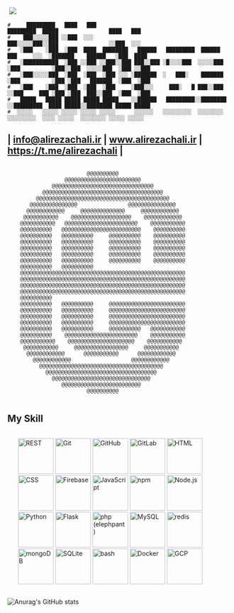 <img src="https://user-images.githubusercontent.com/74038190/225813708-98b745f2-7d22-48cf-9150-083f1b00d6c9.gif" alt="" title=""/>

<img src="https://camo.githubusercontent.com/82e15927fe3a779d5bb243ed93d85f49768667c7251d713991e67888e522f207/68747470733a2f2f63617073756c652d72656e6465722e76657263656c2e6170702f6170693f747970653d776176696e6726636f6c6f723d6772616469656e7426746578743d48656c6c6f21266865696768743d3130302673656374696f6e3d686561646572" with="500"/>

```
#     █████████   ████   ███                                                  █████████  █████                ████   ███ 
#    ███░░░░░███ ░░███  ░░░                                                  ███░░░░░███░░███                ░░███  ░░░  
#   ░███    ░███  ░███  ████  ████████   ██████   █████████  ██████         ███     ░░░  ░███████    ██████   ░███  ████ 
#   ░███████████  ░███ ░░███ ░░███░░███ ███░░███ ░█░░░░███  ░░░░░███       ░███          ░███░░███  ░░░░░███  ░███ ░░███ 
#   ░███░░░░░███  ░███  ░███  ░███ ░░░ ░███████  ░   ███░    ███████       ░███          ░███ ░███   ███████  ░███  ░███ 
#   ░███    ░███  ░███  ░███  ░███     ░███░░░     ███░   █ ███░░███       ░░███     ███ ░███ ░███  ███░░███  ░███  ░███ 
#   █████   █████ █████ █████ █████    ░░██████   █████████░░████████       ░░█████████  ████ █████░░████████ █████ █████
#  ░░░░░   ░░░░░ ░░░░░ ░░░░░ ░░░░░      ░░░░░░   ░░░░░░░░░  ░░░░░░░░         ░░░░░░░░░  ░░░░ ░░░░░  ░░░░░░░░ ░░░░░ ░░░░░ 
```


## |    info@alirezachali.ir    |    www.alirezachali.ir    |    https://t.me/alirezachali    |
```

                         @@@@@@@@@@
                  @@@@@@@@@@@@@@@@@@@@@@@@
              @@@@@@@@@@@@@@@@@@@@@@@@@@@@@@@@
           @@@@@@@@@@@@@@@@@@@@@@@@@@@@@@@@@@@@@@
         @@@@@@@@@@@@@@@@@@@@@@@@@@@@@@@@@@@@@@@@@@
       @@@@@@@@@@@@@@@                @@@@@@@@@@@@@@@
      @@@@@@@@@@@@     @@@@@@@@@@@@@@     @@@@@@@@@@@@
     @@@@@@@@@@@    @@@@@@@@@@@@@@@@@@@    @@@@@@@@@@@@
    @@@@@@@@@@@   @@@@@@@@@@@@@@@@@@@@@@@    @@@@@@@@@@@
    @@@@@@@@@@   @@@@@@@@@@@@@@@@@@@@@@@@@    @@@@@@@@@@
    @@@@@@@@@@   @@@@@@@@@@     @@@@@@@@@@    @@@@@@@@@@
    @@@@@@@@@@   @@@@@@@@@@     @@@@@@@@@@    @@@@@@@@@@
    @@@@@@@@@@   @@@@@@@@@@     @@@@@@@@@@    @@@@@@@@@@
    @@@@@@@@@@   @@@@@@@@@@     @@@@@@@@@@    @@@@@@@@@@
    @@@@@@@@@@   @@@@@@@@@@     @@@@@@@@@@    @@@@@@@@@@
    @@@@@@@@@@   @@@@@@@@@@
    @@@@@@@@@@@@@@@@@@@@@@@@@@@@@@@@@@@@@@@@@@@@@@@@@@@@
    @@@@@@@@@@@@@@@@@@@@@@@@@@@@@@@@@@@@@@@@@@@@@@@@@@@@
    @@@@@@@@@@@@@@@@@@@@@@@@@@@@@@@@@@@@@@@@@@@@@@@@@@@@
    @@@@@@@@@@@@@@@@@@@@@@@@@@@@@@@@@@@@@@@@@@@@@@@@@@@@
    @@@@@@@@@@
    @@@@@@@@@@   @@@@@@@@@@     @@@@@@@@@@@@@@@@@@@@@@@@
    @@@@@@@@@@   @@@@@@@@@@     @@@@@@@@@@@@@@@@@@@@@@@@
    @@@@@@@@@@   @@@@@@@@@@     @@@@@@@@@@@@@@@@@@@@@@@@
    @@@@@@@@@@   @@@@@@@@@@     @@@@@@@@@@@@@@@@@@@@@@@@
    @@@@@@@@@@   @@@@@@@@@@     @@@@@@@@@@   @@@@@@@@@@@
    @@@@@@@@@@    @@@@@@@@@@@@@@@@@@@@@@@    @@@@@@@@@@@
    @@@@@@@@@@@    @@@@@@@@@@@@@@@@@@@@@    @@@@@@@@@@@
     @@@@@@@@@@@     @@@@@@@@@@@@@@@@@     @@@@@@@@@@@
      @@@@@@@@@@@@      @@@@@@@@@@@      @@@@@@@@@@@@
        @@@@@@@@@@@@                   @@@@@@@@@@@@
          @@@@@@@@@@@@@@@@@@@@@@@@@@@@@@@@@@@@@@@
            @@@@@@@@@@@@@@@@@@@@@@@@@@@@@@@@@@@
              @@@@@@@@@@@@@@@@@@@@@@@@@@@@@@@
                 @@@@@@@@@@@@@@@@@@@@@@@@@
                         @@@@@@@@@@


```



## My Skill
<ul style="display:inline-block">
<img width="80" src="https://user-images.githubusercontent.com/25181517/192107858-fe19f043-c502-4009-8c47-476fc89718ad.png" alt="REST" title="REST"/>
<img width="80" src="https://user-images.githubusercontent.com/25181517/192108372-f71d70ac-7ae6-4c0d-8395-51d8870c2ef0.png" alt="Git" title="Git"/>
<img width="80" src="https://user-images.githubusercontent.com/25181517/192108374-8da61ba1-99ec-41d7-80b8-fb2f7c0a4948.png" alt="GitHub" title="GitHub"/>
<img width="80" src="https://user-images.githubusercontent.com/25181517/192108376-c675d39b-90f6-4073-bde6-5a9291644657.png" alt="GitLab" title="GitLab"/>
<img width="80" src="https://user-images.githubusercontent.com/25181517/192158954-f88b5814-d510-4564-b285-dff7d6400dad.png" alt="HTML" title="HTML"/>
<img width="80" src="https://user-images.githubusercontent.com/25181517/183898674-75a4a1b1-f960-4ea9-abcb-637170a00a75.png" alt="CSS" title="CSS"/>
<img width="80" src="https://user-images.githubusercontent.com/25181517/189716855-2c69ca7a-5149-4647-936d-780610911353.png" alt="Firebase" title="Firebase"/>
<img width="80" src="https://user-images.githubusercontent.com/25181517/117447155-6a868a00-af3d-11eb-9cfe-245df15c9f3f.png" alt="JavaScript" title="JavaScript"/>
<img width="80" src="https://user-images.githubusercontent.com/25181517/121401671-49102800-c959-11eb-9f6f-74d49a5e1774.png" alt="npm" title="npm"/>
<img width="80" src="https://user-images.githubusercontent.com/25181517/183568594-85e280a7-0d7e-4d1a-9028-c8c2209e073c.png" alt="Node.js" title="Node.js"/>
<img width="80" src="https://user-images.githubusercontent.com/25181517/183423507-c056a6f9-1ba8-4312-a350-19bcbc5a8697.png" alt="Python" title="Python"/>
<img width="80" src="https://user-images.githubusercontent.com/25181517/183423775-2276e25d-d43d-4e58-890b-edbc88e915f7.png" alt="Flask" title="Flask"/>
<img width="80" src="https://github.com/marwin1991/profile-technology-icons/assets/76662862/dbbc299a-8356-45e4-9d2e-a6c21b4569cf" alt="php (elephpant)" title="php (elephpant)"/>
<img width="80" src="https://user-images.githubusercontent.com/25181517/183896128-ec99105a-ec1a-4d85-b08b-1aa1620b2046.png" alt="MySQL" title="MySQL"/>
<img width="80" src="https://user-images.githubusercontent.com/25181517/182884894-d3fa6ee0-f2b4-4960-9961-64740f533f2a.png" alt="redis" title="redis"/>
<img width="80" src="https://user-images.githubusercontent.com/25181517/182884177-d48a8579-2cd0-447a-b9a6-ffc7cb02560e.png" alt="mongoDB" title="mongoDB"/>
<img width="80" src="https://github.com/marwin1991/profile-technology-icons/assets/136815194/82df4543-236b-4e45-9604-5434e3faab17" alt="SQLite" title="SQLite"/>
<img width="80" src="https://user-images.githubusercontent.com/25181517/192158606-7c2ef6bd-6e04-47cf-b5bc-da2797cb5bda.png" alt="bash" title="bash"/>
<img width="80" src="https://user-images.githubusercontent.com/25181517/117207330-263ba280-adf4-11eb-9b97-0ac5b40bc3be.png" alt="Docker" title="Docker"/>
<img width="80" src="https://user-images.githubusercontent.com/25181517/183911547-990692bc-8411-4878-99a0-43506cdb69cf.png" alt="GCP" title="GCP"/>

</ul>



![Anurag's GitHub stats](https://github-readme-stats.vercel.app/api?username=alirezachali&show_icons=true&theme=transparent&bg_color=00000000)

